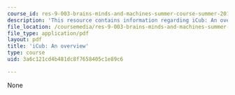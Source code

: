 ```yaml
---
course_id: res-9-003-brains-minds-and-machines-summer-course-summer-2015
description: 'This resource contains information regarding iCub: An overview.'
file_location: /coursemedia/res-9-003-brains-minds-and-machines-summer-course-summer-2015/3a6c121cd4b481dc8f7658405c1e89c6_MITRES_9_003SUM15_Lec8-6-3.pdf
file_type: application/pdf
layout: pdf
title: 'iCub: An overview'
type: course
uid: 3a6c121cd4b481dc8f7658405c1e89c6

---
```

None